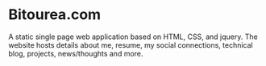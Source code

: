 Bitourea.com
============

A static single page web application based on HTML, CSS, and jquery. The website hosts details about me, resume, my social connections, technical blog, projects, news/thoughts and more.
